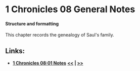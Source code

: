# 1 Chronicles 08 General Notes #

#### Structure and formatting ####

This chapter records the genealogy of Saul's family.

## Links: ##

* __[1 Chronicles 08:01 Notes](./01.md)__
__[<<](../07/intro.md) | [>>](../09/intro.md)__